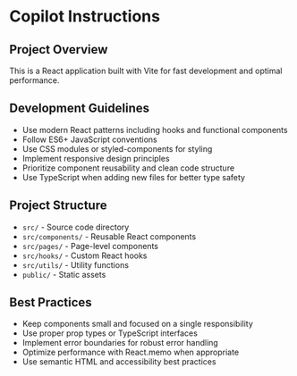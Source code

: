 # Copilot Instructions

<!-- Use this file to provide workspace-specific custom instructions to Copilot. For more details, visit https://code.visualstudio.com/docs/copilot/copilot-customization#_use-a-githubcopilotinstructionsmd-file -->

## Project Overview
This is a React application built with Vite for fast development and optimal performance.

## Development Guidelines
- Use modern React patterns including hooks and functional components
- Follow ES6+ JavaScript conventions
- Use CSS modules or styled-components for styling
- Implement responsive design principles
- Prioritize component reusability and clean code structure
- Use TypeScript when adding new files for better type safety

## Project Structure
- `src/` - Source code directory
- `src/components/` - Reusable React components
- `src/pages/` - Page-level components
- `src/hooks/` - Custom React hooks
- `src/utils/` - Utility functions
- `public/` - Static assets

## Best Practices
- Keep components small and focused on a single responsibility
- Use proper prop types or TypeScript interfaces
- Implement error boundaries for robust error handling
- Optimize performance with React.memo when appropriate
- Use semantic HTML and accessibility best practices
